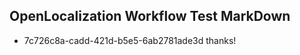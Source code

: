 ## OpenLocalization Workflow Test MarkDown
* 7c726c8a-cadd-421d-b5e5-6ab2781ade3d 
thanks!<!--HONumber=Mar16_HO2-->
